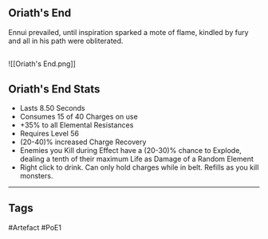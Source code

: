 ## Oriath's End
Ennui prevailed, until inspiration sparked
a mote of flame, kindled by fury
and all in his path were obliterated.
##
![[Oriath's End.png]]
## Oriath's End Stats
- Lasts 8.50 Seconds
- Consumes 15 of 40 Charges on use
- +35% to all Elemental Resistances
- Requires Level 56
- (20-40)% increased Charge Recovery
- Enemies you Kill during Effect have a (20-30)% chance to Explode, dealing a tenth of their maximum Life as Damage of a Random Element
- Right click to drink. Can only hold charges while in belt. Refills as you kill monsters.


---
## Tags
#Artefact
#PoE1